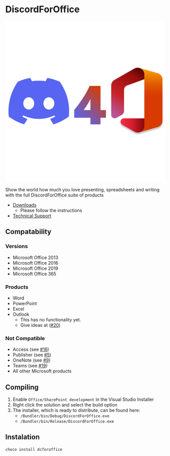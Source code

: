 ﻿# DiscordForOffice

![Logo](../_icons/DiscordForOffice.png)

Show the world how much you love presenting, spreadsheets and writing with the full DiscordForOffice suite of products

- [Downloads](https://github.com/Terminal/DiscordForOffice/releases)
  - Please follow the instructions
- [Technical Support](https://discord.gg/wHgdmf4)

## Compatability

### Versions

- Microsoft Office 2013
- Microsoft Office 2016
- Microsoft Office 2019
- Microsoft Office 365

### Products

- Word
- PowerPoint
- Excel
- Outlook
  - This has no functionality yet.
  - Give ideas at ([#20](https://github.com/7coil/DiscordForOffice/issues/20))

### Not Compatible

- Access (see [#16](https://github.com/7coil/DiscordForOffice/issues/16))
- Publisher (see [#5](https://github.com/7coil/DiscordForOffice/issues/5))
- OneNote (see [#9](https://github.com/7coil/DiscordForOffice/issues/9))
- Teams (see [#19](https://github.com/7coil/DiscordForOffice/issues/19))
- All other Microsoft products

## Compiling

1. Enable `Office/SharePoint development` in the Visual Studio Installer
2. Right click the solution and select the build option
3. The installer, which is ready to distribute, can be found here:
    - `/Bundler/bin/Debug/DiscordForOffice.exe`
    - `/Bundler/bin/Release/DiscordForOffice.exe`

## Instalation

```powershell
choco install dcforoffice
```

